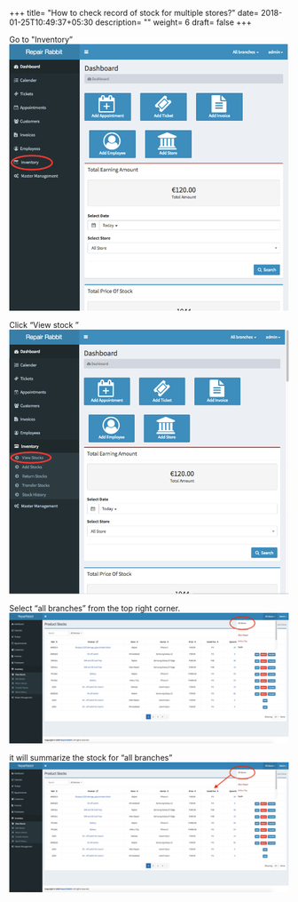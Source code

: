 +++
title= "How to check record of stock for multiple stores?"
date= 2018-01-25T10:49:37+05:30
description= ""
weight= 6
draft= false
+++

Go to "Inventory”
![How to check record of stock for multiple stores?](/images/inventory/how_to_check_stock_records_for_multiple_stores/go_to_inventory.png)

Click “View stock ”
![How to check record of stock for multiple stores?](/images/inventory/how_to_check_stock_records_for_multiple_stores/view_stock.png)

Select “all branches” from the top right corner.
![How to check record of stock for multiple stores?](/images/inventory/how_to_check_stock_records_for_multiple_stores/select_all_branches.png)

it will summarize the stock for “all branches”
![How to check record of stock for multiple stores?](/images/inventory/how_to_check_stock_records_for_multiple_stores/detail_summary_for_stock.png)


